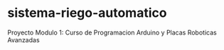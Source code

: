 # sistema-riego-automatico
Proyecto Modulo 1: Curso de Programacion Arduino y Placas Roboticas Avanzadas
